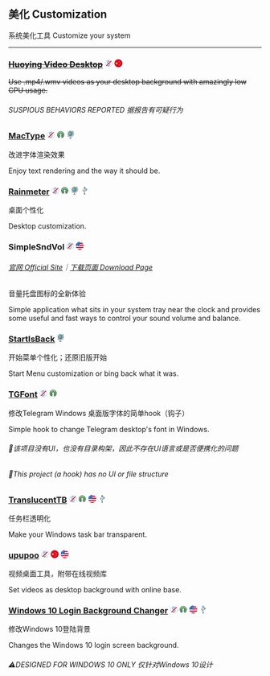 ## 美化   Customization

系统美化工具   Customize your system

---

### [~~Huoying Video Desktop~~](http://huoying666.com/) ![](/assets/图片2.png) ![](/assets/china.png)

~~Use .mp4/.wmv videos as your desktop background with amazingly low CPU usage.~~

###### SUSPIOUS BEHAVIORS REPORTED  据报告有可疑行为

### [MacType](http://www.mactype.net/) ![](/assets/图片2.png) ![](/assets/open-source-icon.png) ![](/assets/earth-globe.png)

改进字体渲染效果

Enjoy text rendering and the way it should be.

### [Rainmeter](https://www.rainmeter.net/) ![](/assets/图片2.png) ![](/assets/open-source-icon.png) ![](/assets/earth-globe.png) ![](/assets/usb.png)

桌面个性化

Desktop customization.

### SimpleSndVol ![](/assets/图片2.png) ![](/assets/united-states.png)

###### [官网 Official Site](http://winaero.com/comment.php?comment.news.14)｜[下载页面 Download Page](http://winaero.com/download.php?view.12)

音量托盘图标的全新体验

Simple application what sits in your system tray near the clock and provides some useful and fast ways to control your sound volume and balance.

### [StartIsBack](http://startisback.com) ![](/assets/earth-globe.png)

开始菜单个性化；还原旧版开始

Start Menu customization or bing back what it was.

### [TGFont](https://github.com/ysc3839/TGFont) ![](/assets/图片2.png) ![](/assets/open-source-icon.png)

修改Telegram Windows 桌面版字体的简单hook（钩子）

Simple hook to change Telegram desktop's font in Windows.

###### 📌该项目没有UI，也没有目录构架，因此不存在UI语言或是否便携化的问题

###### 📌This project \(a hook\) has no UI or file structure

### [TranslucentTB](https://github.com/TranslucentTB/TranslucentTB) ![](/assets/图片2.png) ![](/assets/open-source-icon.png) ![](/assets/united-states.png) ![](/assets/usb.png)

任务栏透明化

Make your Windows task bar transparent.

### [upupoo](http://www.upupoo.com/) ![](/assets/图片2.png) ![](/assets/china.png) ![](/assets/united-states.png)

视频桌面工具，附带在线视频库

Set videos as desktop background with online base.

### [**Windows 10 Login Background Changer**](https://github.com/PFCKrutonium/Windows-10-Login-Background-Changer) ![](/assets/图片2.png) ![](/assets/open-source-icon.png) ![](/assets/united-states.png) ![](/assets/usb.png)

修改Windows 10登陆背景

Changes the Windows 10 login screen background.

###### ⚠DESIGNED FOR WINDOWS 10 ONLY   仅针对Windows 10设计



